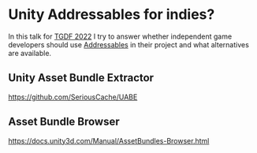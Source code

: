 #  Unity Addressables for indies?

In this talk for [TGDF 2022](https://2022.tgdf.tw/en) I try to answer whether independent game developers should use [Addressables](https://docs.unity3d.com/Manual/com.unity.addressables.html) in their project and what alternatives are available.

## Unity Asset Bundle Extractor
https://github.com/SeriousCache/UABE

## Asset Bundle Browser
https://docs.unity3d.com/Manual/AssetBundles-Browser.html
